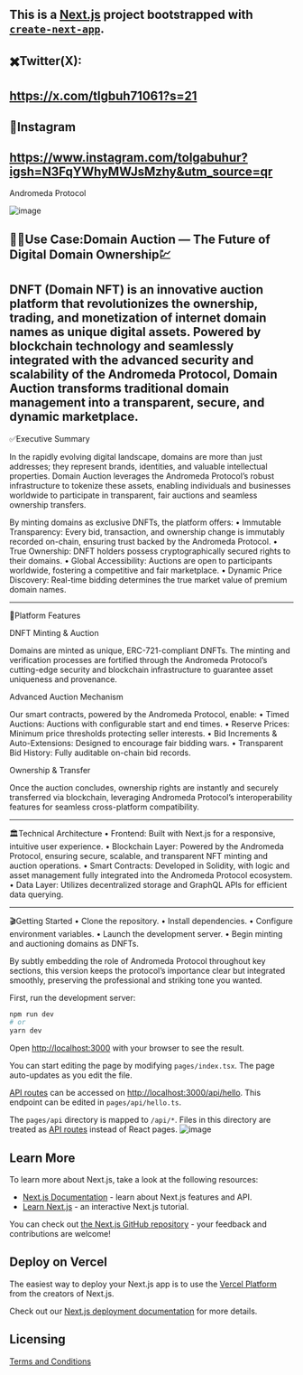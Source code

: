 This is a [Next.js](https://nextjs.org/) project bootstrapped with [`create-next-app`](https://github.com/vercel/next.js/tree/canary/packages/create-next-app).
--------------------------------------
✖️Twitter(X):
--------------------------------------
https://x.com/tlgbuh71061?s=21
--------------------------------------
📸Instagram
--------------------------------------
https://www.instagram.com/tolgabuhur?igsh=N3FqYWhyMWJsMzhy&utm_source=qr
--------------------------------------
Andromeda Protocol

![image](https://github.com/user-attachments/assets/d3679263-a97e-4752-8645-2638c3f98ece)

👨‍💻Use Case:Domain Auction — The Future of Digital Domain Ownership💹
---------------------------------------
DNFT (Domain NFT) is an innovative auction platform that revolutionizes the ownership, trading, and monetization of internet domain names as unique digital assets. Powered by blockchain technology and seamlessly integrated with the advanced security and scalability of the Andromeda Protocol, Domain Auction transforms traditional domain management into a transparent, secure, and dynamic marketplace.
---------------------------------------

✅Executive Summary

In the rapidly evolving digital landscape, domains are more than just addresses; they represent brands, identities, and valuable intellectual properties. Domain Auction leverages the Andromeda Protocol’s robust infrastructure to tokenize these assets, enabling individuals and businesses worldwide to participate in transparent, fair auctions and seamless ownership transfers.

By minting domains as exclusive DNFTs, the platform offers:
	•	Immutable Transparency: Every bid, transaction, and ownership change is immutably recorded on-chain, ensuring trust backed by the Andromeda Protocol.
	•	True Ownership: DNFT holders possess cryptographically secured rights to their domains.
	•	Global Accessibility: Auctions are open to participants worldwide, fostering a competitive and fair marketplace.
	•	Dynamic Price Discovery: Real-time bidding determines the true market value of premium domain names.

---------------------------------------

🎯Platform Features

DNFT Minting & Auction

Domains are minted as unique, ERC-721-compliant DNFTs. The minting and verification processes are fortified through the Andromeda Protocol’s cutting-edge security and blockchain infrastructure to guarantee asset uniqueness and provenance.

Advanced Auction Mechanism

Our smart contracts, powered by the Andromeda Protocol, enable:
	•	Timed Auctions: Auctions with configurable start and end times.
	•	Reserve Prices: Minimum price thresholds protecting seller interests.
	•	Bid Increments & Auto-Extensions: Designed to encourage fair bidding wars.
	•	Transparent Bid History: Fully auditable on-chain bid records.

Ownership & Transfer

Once the auction concludes, ownership rights are instantly and securely transferred via blockchain, leveraging Andromeda Protocol’s interoperability features for seamless cross-platform compatibility.

---------------------------------------

🏛️Technical Architecture
	•	Frontend: Built with Next.js for a responsive, intuitive user experience.
	•	Blockchain Layer: Powered by the Andromeda Protocol, ensuring secure, scalable, and transparent NFT minting and auction operations.
	•	Smart Contracts: Developed in Solidity, with logic and asset management fully integrated into the Andromeda Protocol ecosystem.
	•	Data Layer: Utilizes decentralized storage and GraphQL APIs for efficient data querying.

---------------------------------------

🎬Getting Started
	•	Clone the repository.
	•	Install dependencies.
	•	Configure environment variables.
	•	Launch the development server.
	•	Begin minting and auctioning domains as DNFTs.


By subtly embedding the role of Andromeda Protocol throughout key sections, this version keeps the protocol’s importance clear but integrated smoothly, preserving the professional and striking tone you wanted.

First, run the development server:

```bash
npm run dev
# or
yarn dev
```

Open [http://localhost:3000](http://localhost:3000) with your browser to see the result.

You can start editing the page by modifying `pages/index.tsx`. The page auto-updates as you edit the file.

[API routes](https://nextjs.org/docs/api-routes/introduction) can be accessed on [http://localhost:3000/api/hello](http://localhost:3000/api/hello). This endpoint can be edited in `pages/api/hello.ts`.

The `pages/api` directory is mapped to `/api/*`. Files in this directory are treated as [API routes](https://nextjs.org/docs/api-routes/introduction) instead of React pages.
![image](https://github.com/user-attachments/assets/c1017223-2ae2-4699-a661-dd78dece56ee)


## Learn More

To learn more about Next.js, take a look at the following resources:

- [Next.js Documentation](https://nextjs.org/docs) - learn about Next.js features and API.
- [Learn Next.js](https://nextjs.org/learn) - an interactive Next.js tutorial.

You can check out [the Next.js GitHub repository](https://github.com/vercel/next.js/) - your feedback and contributions are welcome!

## Deploy on Vercel

The easiest way to deploy your Next.js app is to use the [Vercel Platform](https://vercel.com/new?utm_medium=default-template&filter=next.js&utm_source=create-next-app&utm_campaign=create-next-app-readme) from the creators of Next.js.

Check out our [Next.js deployment documentation](https://nextjs.org/docs/deployment) for more details.

## Licensing

[Terms and Conditions](https://github.com/andromedaprotocol/andromeda-core/blob/development/LICENSE/LICENSE.md)
